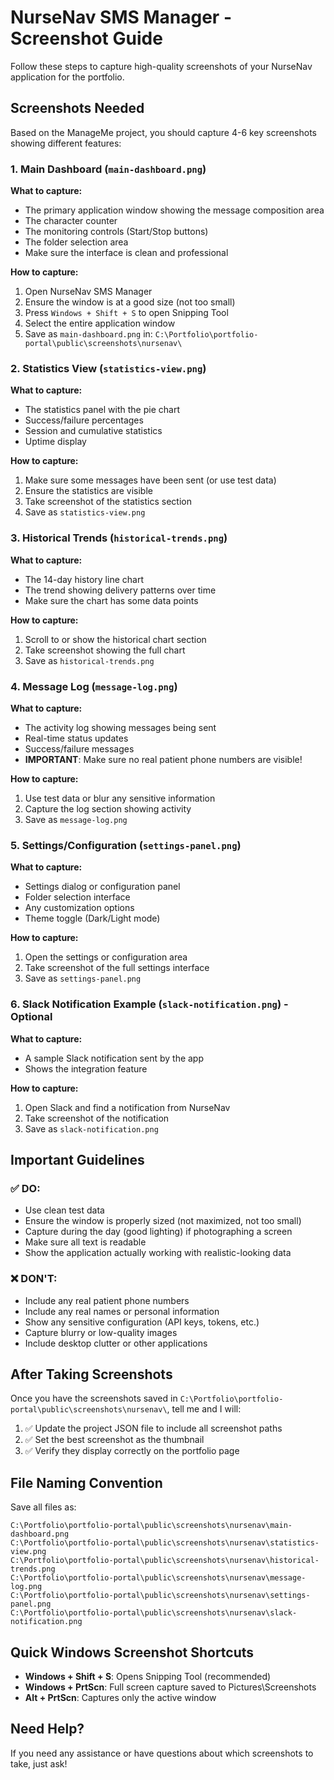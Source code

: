# NurseNav SMS Manager - Screenshot Guide

Follow these steps to capture high-quality screenshots of your NurseNav application for the portfolio.

## Screenshots Needed

Based on the ManageMe project, you should capture 4-6 key screenshots showing different features:

### 1. Main Dashboard (`main-dashboard.png`)
**What to capture:**
- The primary application window showing the message composition area
- The character counter
- The monitoring controls (Start/Stop buttons)
- The folder selection area
- Make sure the interface is clean and professional

**How to capture:**
1. Open NurseNav SMS Manager
2. Ensure the window is at a good size (not too small)
3. Press `Windows + Shift + S` to open Snipping Tool
4. Select the entire application window
5. Save as `main-dashboard.png` in: `C:\Portfolio\portfolio-portal\public\screenshots\nursenav\`

### 2. Statistics View (`statistics-view.png`)
**What to capture:**
- The statistics panel with the pie chart
- Success/failure percentages
- Session and cumulative statistics
- Uptime display

**How to capture:**
1. Make sure some messages have been sent (or use test data)
2. Ensure the statistics are visible
3. Take screenshot of the statistics section
4. Save as `statistics-view.png`

### 3. Historical Trends (`historical-trends.png`)
**What to capture:**
- The 14-day history line chart
- The trend showing delivery patterns over time
- Make sure the chart has some data points

**How to capture:**
1. Scroll to or show the historical chart section
2. Take screenshot showing the full chart
3. Save as `historical-trends.png`

### 4. Message Log (`message-log.png`)
**What to capture:**
- The activity log showing messages being sent
- Real-time status updates
- Success/failure messages
- **IMPORTANT**: Make sure no real patient phone numbers are visible!

**How to capture:**
1. Use test data or blur any sensitive information
2. Capture the log section showing activity
3. Save as `message-log.png`

### 5. Settings/Configuration (`settings-panel.png`)
**What to capture:**
- Settings dialog or configuration panel
- Folder selection interface
- Any customization options
- Theme toggle (Dark/Light mode)

**How to capture:**
1. Open the settings or configuration area
2. Take screenshot of the full settings interface
3. Save as `settings-panel.png`

### 6. Slack Notification Example (`slack-notification.png`) - Optional
**What to capture:**
- A sample Slack notification sent by the app
- Shows the integration feature

**How to capture:**
1. Open Slack and find a notification from NurseNav
2. Take screenshot of the notification
3. Save as `slack-notification.png`

## Important Guidelines

### ✅ DO:
- Use clean test data
- Ensure the window is properly sized (not maximized, not too small)
- Capture during the day (good lighting) if photographing a screen
- Make sure all text is readable
- Show the application actually working with realistic-looking data

### ❌ DON'T:
- Include any real patient phone numbers
- Include any real names or personal information
- Show any sensitive configuration (API keys, tokens, etc.)
- Capture blurry or low-quality images
- Include desktop clutter or other applications

## After Taking Screenshots

Once you have the screenshots saved in `C:\Portfolio\portfolio-portal\public\screenshots\nursenav\`, tell me and I will:

1. ✅ Update the project JSON file to include all screenshot paths
2. ✅ Set the best screenshot as the thumbnail
3. ✅ Verify they display correctly on the portfolio page

## File Naming Convention

Save all files as:
```
C:\Portfolio\portfolio-portal\public\screenshots\nursenav\main-dashboard.png
C:\Portfolio\portfolio-portal\public\screenshots\nursenav\statistics-view.png
C:\Portfolio\portfolio-portal\public\screenshots\nursenav\historical-trends.png
C:\Portfolio\portfolio-portal\public\screenshots\nursenav\message-log.png
C:\Portfolio\portfolio-portal\public\screenshots\nursenav\settings-panel.png
C:\Portfolio\portfolio-portal\public\screenshots\nursenav\slack-notification.png
```

## Quick Windows Screenshot Shortcuts

- **Windows + Shift + S**: Opens Snipping Tool (recommended)
- **Windows + PrtScn**: Full screen capture saved to Pictures\Screenshots
- **Alt + PrtScn**: Captures only the active window

## Need Help?

If you need any assistance or have questions about which screenshots to take, just ask!
